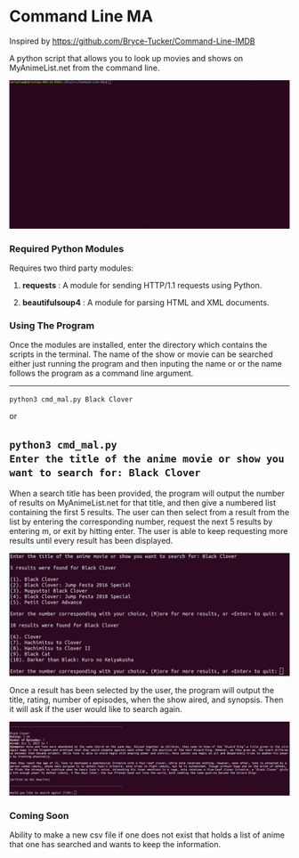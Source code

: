 # Command Line MA
Inspired by https://github.com/Bryce-Tucker/Command-Line-IMDB

A python script that allows you to look up movies and shows on MyAnimeList.net from the command line.

![Demo Gif](assets/images/cmd_demo.gif)

### Required Python Modules
Requires two third party modules:

1. **requests** : A module for sending HTTP/1.1 requests using Python.

2. **beautifulsoup4** : A module for parsing HTML and XML documents.

### Using The Program

Once the modules are installed, enter the directory which contains the scripts in the terminal. The name of the show or movie can be searched either just running the program and then inputing the name or or the name follows the program as a command line argument.

---
`python3 cmd_mal.py Black Clover`

or

`python3 cmd_mal.py` <br>
`Enter the title of the anime movie or show you want to search for: Black Clover`
---

When a search title has been provided, the program will output the number of results on MyAnimeList.net for that title, and then give a numbered list containing the first 5 results. The user can then select from a result from the list by entering the corresponding number, request the next 5 results by entering m, or exit by hitting enter. The user is able to keep requesting more results until every result has been displayed.

![More Results for Black Clover](assets/images/more_results.png)

Once a result has been selected by the user, the program will output the title, rating, number of episodes, when the show aired, and synopsis. Then it will ask if the user would like to search again.

![Output for Black Clover](assets/images/output.png)

### Coming Soon
Ability to make a new csv file if one does not exist that holds a list of anime that one has searched and wants to keep the information.